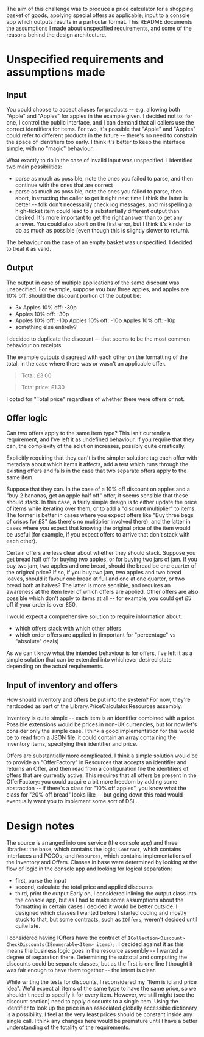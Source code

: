 The aim of this challenge was to produce a price calculator for a shopping basket of goods, applying special offers as applicable; input to a console app which outputs results in a particular format. This README documents the assumptions I made about unspecified requirements, and some of the reasons behind the design architecture.

# Unspecified requirements and assumptions made

## Input

You could choose to accept aliases for products -- e.g. allowing both "Apple" and "Apples" for apples in the example given. I decided not to: for one, I control the public interface, and I can demand that all callers use the correct identifiers for items. For two, it's possible that "Apple" and "Apples" could refer to different products in the future -- there's no need to constrain the space of identifiers too early. I think it's better to keep the interface simple, with no "magic" behaviour.

What exactly to do in the case of invalid input was unspecified. I identified two main possibilities: 
* parse as much as possible, note the ones you failed to parse, and then continue with the ones that are correct
* parse as much as possible, note the ones you failed to parse, then abort, instructing the caller to get it right next time
I think the latter is better -- folk don't necessarily check log messages, and misspelling a high-ticket item could lead to a substantially different output than desired. It's more important to get the right answer than to get any answer. You could also abort on the first error, but I think it's kinder to do as much as possible (even though this is slightly slower to return).

The behaviour on the case of an empty basket was unspecified. I decided to treat it as valid.

## Output

The output in case of multiple applications of the same discount was unspecified. For example, suppose you buy three apples, and apples are 10% off. Should the discount portion of the output be:
* 3x Apples 10% off: -30p
* Apples 10% off: -30p
* Apples 10% off: -10p
  Apples 10% off: -10p
  Apples 10% off: -10p
* something else entirely?

I decided to duplicate the discount -- that seems to be the most common behaviour on receipts.

The example outputs disagreed with each other on the formatting of the total, in the case where there was or wasn't an applicable offer.

> Total: £3.00

> Total price: £1.30

I opted for "Total price" regardless of whether there were offers or not. 

## Offer logic

Can two offers apply to the same item type? This isn't currently a requirement, and I've left it as undefined behaviour. If you require that they can, the complexity of the solution increases, possibly quite drastically.

Explicitly requiring that they can't is the simpler solution: tag each offer with metadata about which items it affects, add a test which runs through the existing offers and fails in the case that two separate offers apply to the same item.

Suppose that they can. In the case of a 10% off discount on apples and a "buy 2 bananas, get an apple half off" offer, it seems sensible that these should stack. In this case, a fairly simple design is to either update the price of items while iterating over them, or to add a "discount multiplier" to items. The former is better in cases where you expect offers like "Buy three bags of crisps for £3" (as there's no mulitiplier involved there), and the latter in cases where you expect that knowing the original price of the item would be useful (for example, if you expect offers to arrive that don't stack with each other).

Certain offers are less clear about whether they should stack. Suppose you get bread half off for buying two apples, or for buying two jars of jam. If you buy two jam, two apples and one bread, should the bread be one quarter of the original price? If so, if you buy two jam, two apples and two bread loaves, should it favour one bread at full and one at one quarter, or two bread both at halves? The latter is more sensible, and requires an awareness at the item level of which offers are applied. Other offers are also possible which don't apply to items at all -- for example, you could get £5 off if your order is over £50.

I would expect a comprehensive solution to require information about:
* which offers stack with which other offers
* which order offers are applied in (important for "percentage" vs "absolute" deals)

As we can't know what the intended behaviour is for offers, I've left it as a simple solution that can be extended into whichever desired state depending on the actual requirements.

## Input of inventory and offers

How should inventory and offers be put into the system? For now, they're hardcoded as part of the Library.PriceCalculator.Resources assembly.

Inventory is quite simple -- each item is an identifier combined with a price. Possible extensions would be prices in non-UK currencies, but for now let's consider only the simple case. I think a good implementation for this would be to read from a JSON file: it could contain an array containing the inventory items, specifying their identifier and price.

Offers are substantially more complicated. I think a simple solution would be to provide an "OfferFactory" in Resources that accepts an identifier and returns an Offer, and then read from a configuration file the identifiers of offers that are currently active. This requires that all offers be present in the OfferFactory: you could acquire a bit more freedom by adding some abstraction -- if there's a class for "10% off apples", you know what the class for "20% off bread" looks like -- but going down this road would eventually want you to implement some sort of DSL. 

# Design notes

The source is arranged into one service (the console app) and three libraries: the base, which contains the logic; `Contract`, which contains interfaces and POCOs; and `Resources`, which contains implementations of the Inventory and Offers. Classes in base were determined by looking at the flow of logic in the console app and looking for logical separation: 
* first, parse the input
* second, calculate the total price and applied discounts
* third, print the output
Early on, I considered inlining the output class into the console app, but as I had to make some assumptions about the formatting in certain cases I decided it would be better outside. I designed which classes I wanted before I started coding and mostly stuck to that, but some contracts, such as `IOffers`, weren't decided until quite late.

I considered having IOffers have the contract of `ICollection<Discount> CheckDiscounts(IEnumerable<Item> items);`. I decided against it as this means the business logic goes in the resource assembly -- I wanted a degree of separation there. Determining the subtotal and computing the discounts could be separate classes, but as the first is one line I thought it was fair enough to have them together -- the intent is clear.

While writing the tests for discounts, I reconsidered my "Item is id and price idea". We'd expect all items of the same type to have the same price, so we shouldn't need to specify it for every item. However, we still might (see the discount section) need to apply discounts to a single item. Using the identifier to look up the price in an associated globally accessible dictionary is a possibility. I feel at the very least prices should be constant inside any single call. I think any changes here would be premature until I have a better understanding of the totality of the requirements.